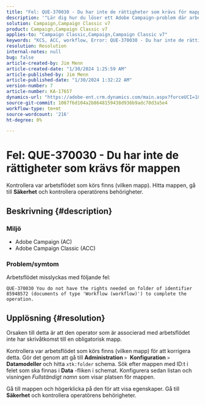 ```yaml
---
title: "Fel: QUE-370030 - Du har inte de rättigheter som krävs för mappen"
description: '"Lär dig hur du löser ett Adobe Campaign-problem där arbetsflödet inte fungerar med felet \"Fel: QUE-370030 - Du har inte de rättigheter som krävs för mappen.\"'
solution: Campaign,Campaign Classic v7
product: Campaign,Campaign Classic v7
applies-to: "Campaign Classic,Campaign,Campaign Classic v7"
keywords: "KCS, ACC, workflow, Error: QUE-370030 - Du har inte de rättigheter som krävs för mappen, Adobe Campaign Classic, felsökning, Adobe Campaign"
resolution: Resolution
internal-notes: null
bug: false
article-created-by: Jim Menn
article-created-date: "1/30/2024 1:25:59 AM"
article-published-by: Jim Menn
article-published-date: "1/30/2024 1:32:22 AM"
version-number: 7
article-number: KA-17657
dynamics-url: "https://adobe-ent.crm.dynamics.com/main.aspx?forceUCI=1&pagetype=entityrecord&etn=knowledgearticle&id=7bcf7580-0ebf-ee11-9079-6045bd006268"
source-git-commit: 1087f6d104a2b8648159438d936b9adc70d3a5e4
workflow-type: tm+mt
source-wordcount: '216'
ht-degree: 0%

---
```


# Fel: QUE-370030 - Du har inte de rättigheter som krävs för mappen


Kontrollera var arbetsflödet som körs finns (vilken mapp). Hitta mappen, gå till <b>Säkerhet</b> och kontrollera operatörens behörigheter.

## Beskrivning {#description}


### <b>Miljö</b>

- Adobe Campaign (AC)
- Adobe Campaign Classic (ACC)


### <b>Problem/symtom</b>

Arbetsflödet misslyckas med följande fel:


```
QUE-370030 You do not have the rights needed on folder of identifier 85948572 (documents of type 'Workflow (workflow)') to complete the operation.
```



## Upplösning {#resolution}


Orsaken till detta är att den operator som är associerad med arbetsflödet inte har skrivåtkomst till en obligatorisk mapp.

Kontrollera var arbetsflödet som körs finns (vilken mapp) för att korrigera detta. Gör det genom att gå till <b>Administration </b>`>`  <b>Konfiguration</b> `>`  <b>Datamodeller</b> och hitta `xtk:folder` schema. Sök efter mappen med ID:t i felet som ska finnas i <b>Data</b> -fliken i schemat. Konfigurera sedan listan och visningen *Fullständigt namn* som visar platsen för mappen.

Gå till mappen och högerklicka på den för att visa egenskaper. Gå till <b>Säkerhet</b> och kontrollera operatörens behörigheter.
